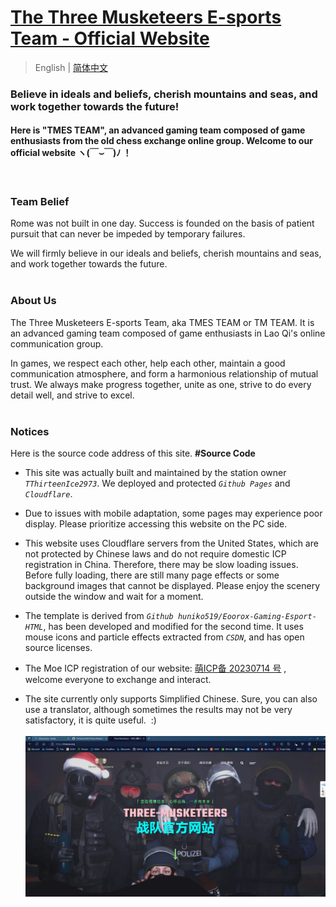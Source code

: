 # [ The Three Musketeers E-sports Team - Official Website ](https://tmes.eu.org/)

> English | [简体中文](README_CN.md) <br>

### Believe in ideals and beliefs, cherish mountains and seas, and work together towards the future!
#### Here is "TMES TEAM", an advanced gaming team composed of game enthusiasts from the old chess exchange online group. Welcome to our official website ヽ(￣⌣￣)ﾉ ！
<br>

### Team Belief
Rome was not built in one day. Success is founded on the basis of patient pursuit that can never be impeded by temporary failures. <br><p></p>We will firmly believe in our ideals and beliefs, cherish mountains and seas, and work together towards the future.<br><br>


### About Us
The Three Musketeers E-sports Team, aka TMES TEAM or TM TEAM. It is an advanced gaming team composed of game enthusiasts in Lao Qi's online communication group.<br><p></p>In games, we respect each other, help each other, maintain a good communication atmosphere, and form a harmonious relationship of mutual trust. We always make progress together, unite as one, strive to do every detail well, and strive to excel.<br><br>


### Notices
Here is the source code address of this site.  <b> #Source Code</b><br>
- This site was actually built and maintained by the station owner <i>`TThirteenIce2973`</i>. We deployed and protected <i>`Github Pages`</i> and <i>`Cloudflare`</i>.
 
- Due to issues with mobile adaptation, some pages may experience poor display. Please prioritize accessing this website on the PC side.
  
- This website uses Cloudflare servers from the United States, which are not protected by Chinese laws and do not require domestic ICP registration in China. Therefore, there may be slow loading issues. Before fully loading, there are still many page effects or some background images that cannot be displayed. Please enjoy the scenery outside the window and wait for a moment.
 
- The template is derived from <i>`Github huniko519/Eoorox-Gaming-Esport-HTML`</i>, has been developed and modified for the second time. It uses mouse icons and particle effects extracted from <i>`CSDN`</i>, and has open source licenses.<br>

- The Moe ICP registration of our website: [萌ICP备 20230714 号](https://icp.gov.moe/?keyword=20230714) , welcome everyone to exchange and interact.

-  The site currently only supports Simplified Chinese. Sure, you can also use a translator, although sometimes the results may not be very satisfactory, it is quite useful. &nbsp;:)<br><br>
[![Index Preview](img/blog/inner_b1.webp "Index")](https://tmes.eu.org/)
